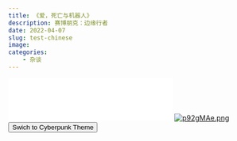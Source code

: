 ```yaml
---
title: 《爱，死亡与机器人》
description: 赛博朋克：边缘行者
date: 2022-04-07
slug: test-chinese
image: 
categories:
    - 杂谈
---
```

<iframe frameborder="no" border="0" marginwidth="0" marginheight="0" width=330 height=86 src="//music.163.com/outchain/player?type=2&id=1496089152&auto=1&height=66"></iframe>
<a href="https://imgse.com/i/p92gMAe"><img src="https://s1.ax1x.com/2023/05/16/p92gMAe.png" alt="p92gMAe.png" border="0" /></a>
<input type="button" value="Swich to Cyberpunk Theme" onclick="changecolor('#fcee0a')" class="cyberpunk-theme">